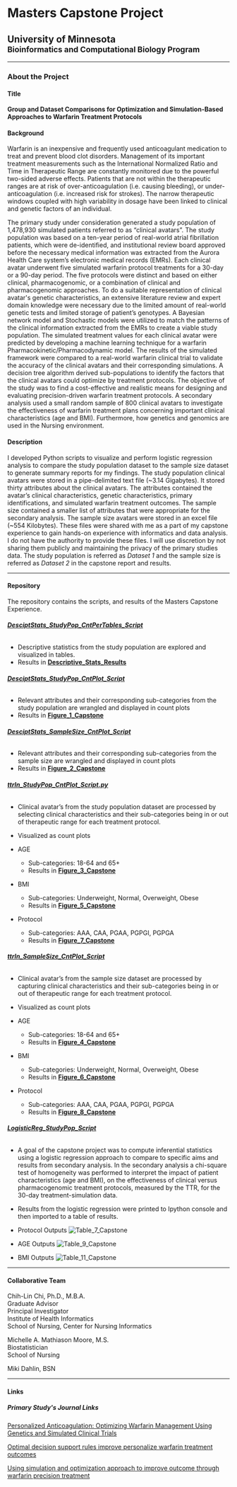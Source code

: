 
# __Masters Capstone Project__

## __University of Minnesota__<br><sup>__Bioinformatics and Computational Biology Program__</sup>
---
### __About the Project__

#### __Title__
__Group and Dataset Comparisons for Optimization and Simulation-Based Approaches to Warfarin Treatment Protocols__

#### __Background__
Warfarin is an inexpensive and frequently used anticoagulant medication to treat and prevent blood clot disorders. Management of its important treatment measurements such as the International Normalized Ratio and Time in Therapeutic Range are constantly monitored due to the powerful two-sided adverse effects. Patients that are not within the therapeutic ranges are at risk of over-anticoagulation (i.e. causing bleeding), or under-anticoagulation (i.e. increased risk for strokes). The narrow therapeutic windows coupled with high variability in dosage have been linked to clinical and genetic factors of an individual.

The primary study under consideration generated a study population of 1,478,930 simulated patients referred to as “clinical avatars”. The study population was based on a ten-year period of real-world atrial fibrillation patients, which were de-identified, and institutional review board approved before the necessary medical information was extracted from the Aurora Health Care system’s electronic medical records (EMRs).  Each clinical avatar underwent five simulated warfarin protocol treatments for a 30-day or a 90-day period. The five protocols were distinct and based on either clinical, pharmacogenomic, or a combination of clinical and pharmacogenomic approaches. To do a suitable representation of clinical avatar's genetic characteristics, an extensive literature review and expert domain knowledge were necessary due to the limited amount of real-world genetic tests and limited storage of patient’s genotypes. A Bayesian network model and Stochastic models were utilized to match the patterns of the clinical information extracted from the EMRs to create a viable study population.  The simulated treatment values for each clinical avatar were predicted by developing a machine learning technique for a warfarin Pharmacokinetic/Pharmacodynamic model.  The results of the simulated framework were compared to a real-world warfarin clinical trial to validate the accuracy of the clinical avatars and their corresponding simulations. A decision tree algorithm derived sub-populations to identify the factors that the clinical avatars could optimize by treatment protocols. The objective of the study was to find a cost-effective and realistic means for designing and evaluating precision-driven warfarin treatment protocols. A secondary analysis used a small random sample of 800 clinical avatars to investigate the effectiveness of warfarin treatment plans concerning important clinical characteristics (age and BMI). Furthermore, how genetics and genomics are used in the Nursing environment.

#### __Description__
I developed Python scripts to visualize and perform logistic regression analysis to compare the study population dataset to the sample size dataset to generate summary reports for my findings. The study population clinical avatars were stored in a pipe-delimited text file (\~3.14 Gigabytes). It stored thirty attributes about the clinical avatars. The attributes contained the avatar’s clinical characteristics, genetic characteristics, primary identifications, and simulated warfarin treatment outcomes. The sample size contained a smaller list of attributes that were appropriate for the secondary analysis. The sample size avatars were stored in an excel file (\~554 Kilobytes). These files were shared with me as a part of my capstone experience to gain hands-on experience with informatics and data analysis. I do not have the authority to provide these files. I will use discretion by not sharing them publicly and maintaining the privacy of the primary studies data. The study population is referred as *Dataset 1* and the sample size is referred as *Dataset 2* in the capstone report and results.

---
#### __Repository__

The repository contains the scripts, and results of the Masters Capstone Experience.

###### [__DesciptStats_StudyPop_CntPerTables_Script__](https://github.com/fermpeter/BICB-Masters-Capstone/blob/master/DescriptStats_StudyPop_CntPerTables_Script.py)

- Descriptive statistics from the study population are explored and visualized in tables.
- Results in [__Descriptive_Stats_Results__](https://github.com/fermpeter/BICB-Masters-Capstone/blob/master/Descriptive_Stats_Results)

###### [__DesciptStats_StudyPop_CntPlot_Script__](https://github.com/fermpeter/BICB-Masters-Capstone/blob/master/DesciptStats_StudyPop_CntPlot_Script.py)

- Relevant attributes and their corresponding sub-categories from the study population are wrangled and displayed in count plots
- Results in [__Figure_1_Capstone__](https://github.com/fermpeter/BICB-Masters-Capstone/blob/master/Figure_1_Capstone.png)


###### [__DesciptStats_SampleSize_CntPlot_Script__](https://github.com/fermpeter/BICB-Masters-Capstone/blob/master/DescriptStats_SampleSize_CntPlot_Script.py)

- Relevant attributes and their corresponding sub-categories from the sample size are wrangled and displayed in count plots
- Results in [__Figure_2_Capstone__](https://github.com/fermpeter/BICB-Masters-Capstone/blob/master/Figure_2_Capstone.png)


###### [__ttrIn_StudyPop_CntPlot_Script.py__](https://github.com/fermpeter/BICB-Masters-Capstone/blob/master/DesciptStats_StudyPop_CntPlot_Script.py)

- Clinical avatar’s from the study population dataset are processed by selecting clinical characteristics and their sub-categories being in or out of therapeutic range for each treatment protocol.
- Visualized as count plots
- AGE
  - Sub-categories: 18-64 and 65+
  - Results in [__Figure_3_Capstone__](https://github.com/fermpeter/BICB-Masters-Capstone/blob/master/Figure_3_Capstone.png)

- BMI
  - Sub-categories: Underweight, Normal, Overweight, Obese
  - Results in [__Figure_5_Capstone__](https://github.com/fermpeter/BICB-Masters-Capstone/blob/master/Figure_5_Capstone.png)


- Protocol
  - Sub-categories: AAA, CAA, PGAA, PGPGI, PGPGA
  - Results in [__Figure_7_Capstone__](https://github.com/fermpeter/BICB-Masters-Capstone/blob/master/Figure_7_Capstone.png)



###### [__ttrIn_SampleSize_CntPlot_Script__](https://github.com/fermpeter/BICB-Masters-Capstone/blob/master/ttrIn_SampleSize_CntPlot_Script.py)

- Clinical avatar’s from the sample size dataset are processed by capturing clinical characteristics and their sub-categories being in or out of therapeutic range for each treatment protocol.
- Visualized as count plots
- AGE
  - Sub-categories: 18-64 and 65+
  - Results in [__Figure_4_Capstone__](https://github.com/fermpeter/BICB-Masters-Capstone/blob/master/Figure_4_Capstone.png)


- BMI
  - Sub-categories: Underweight, Normal, Overweight, Obese
  - Results in [__Figure_6_Capstone__](https://github.com/fermpeter/BICB-Masters-Capstone/blob/master/Figure_6_Capstone.png)


- Protocol
  - Sub-categories: AAA, CAA, PGAA, PGPGI, PGPGA
  - Results in [__Figure_8_Capstone__](https://github.com/fermpeter/BICB-Masters-Capstone/blob/master/Figure_8_Capstone.png)


###### [__LogisticReg_StudyPop_Script__](https://github.com/fermpeter/BICB-Masters-Capstone/blob/master/LogisticReg_StudyPop_Script.py)
- A goal of the capstone project was to compute inferential statistics using a logistic regression approach to compare to specific aims and results from secondary analysis. In the secondary analysis a chi-square test of homogeneity was performed to interpret the impact of patient characteristics (age and BMI), on the effectiveness of clinical versus pharmacogenomic treatment protocols, measured by the TTR, for the 30-day treatment-simulation data.

-  Results from the logistic regression were printed to Ipython console and then imported to a table of results.

- Protocol Outputs
![Table_7_Capstone](https://user-images.githubusercontent.com/69829891/91520524-1d84eb00-e8bb-11ea-81cc-bbac1407db6a.JPG)

- AGE Outputs
![Table_9_Capstone](https://user-images.githubusercontent.com/69829891/91520638-6177f000-e8bb-11ea-8fc0-49d4cf9b6ca4.JPG)


- BMI Outputs
![Table_11_Capstone](https://user-images.githubusercontent.com/69829891/91520675-7ce2fb00-e8bb-11ea-8766-2e3a17810bcc.JPG)

---
#### __Collaborative Team__  
Chih-Lin Chi, Ph.D., M.B.A.  
Graduate Advisor  
Principal Investigator  
Institute of Health Informatics  
School of Nursing, Center for Nursing Informatics

Michelle A. Mathiason Moore, M.S.   
Biostatistician  
School of Nursing  

Miki Dahlin, BSN

---

#### __Links__

##### Primary Study's Journal Links

[Personalized Anticoagulation: Optimizing Warfarin Management Using Genetics and Simulated Clinical Trials](https://pubmed.ncbi.nlm.nih.gov/29237680)

[Optimal decision support rules improve personalize warfarin treatment outcomes](https://pubmed.ncbi.nlm.nih.gov/28268853/)

[Using simulation and optimization approach to improve outcome through warfarin precision treatment](https://pubmed.ncbi.nlm.nih.gov/29218901/)            
